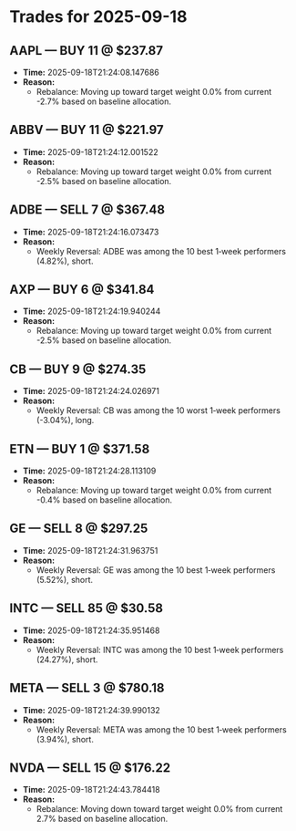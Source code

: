 # Trades for 2025-09-18

## AAPL — BUY 11 @ $237.87
- **Time:** 2025-09-18T21:24:08.147686
- **Reason:**
  - Rebalance: Moving up toward target weight 0.0% from current -2.7% based on baseline allocation.

## ABBV — BUY 11 @ $221.97
- **Time:** 2025-09-18T21:24:12.001522
- **Reason:**
  - Rebalance: Moving up toward target weight 0.0% from current -2.5% based on baseline allocation.

## ADBE — SELL 7 @ $367.48
- **Time:** 2025-09-18T21:24:16.073473
- **Reason:**
  - Weekly Reversal: ADBE was among the 10 best 1‑week performers (4.82%), short.

## AXP — BUY 6 @ $341.84
- **Time:** 2025-09-18T21:24:19.940244
- **Reason:**
  - Rebalance: Moving up toward target weight 0.0% from current -2.5% based on baseline allocation.

## CB — BUY 9 @ $274.35
- **Time:** 2025-09-18T21:24:24.026971
- **Reason:**
  - Weekly Reversal: CB was among the 10 worst 1‑week performers (-3.04%), long.

## ETN — BUY 1 @ $371.58
- **Time:** 2025-09-18T21:24:28.113109
- **Reason:**
  - Rebalance: Moving up toward target weight 0.0% from current -0.4% based on baseline allocation.

## GE — SELL 8 @ $297.25
- **Time:** 2025-09-18T21:24:31.963751
- **Reason:**
  - Weekly Reversal: GE was among the 10 best 1‑week performers (5.52%), short.

## INTC — SELL 85 @ $30.58
- **Time:** 2025-09-18T21:24:35.951468
- **Reason:**
  - Weekly Reversal: INTC was among the 10 best 1‑week performers (24.27%), short.

## META — SELL 3 @ $780.18
- **Time:** 2025-09-18T21:24:39.990132
- **Reason:**
  - Weekly Reversal: META was among the 10 best 1‑week performers (3.94%), short.

## NVDA — SELL 15 @ $176.22
- **Time:** 2025-09-18T21:24:43.784418
- **Reason:**
  - Rebalance: Moving down toward target weight 0.0% from current 2.7% based on baseline allocation.

